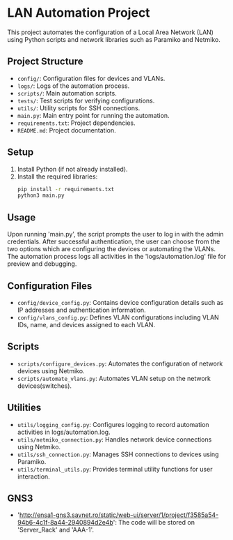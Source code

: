 # LAN Automation Project

This project automates the configuration of a Local Area Network (LAN) using Python scripts and network libraries such as Paramiko and Netmiko.

## Project Structure

- `config/`: Configuration files for devices and VLANs.
- `logs/`: Logs of the automation process.
- `scripts/`: Main automation scripts.
- `tests/`: Test scripts for verifying configurations.
- `utils/`: Utility scripts for SSH connections.
- `main.py`: Main entry point for running the automation.
- `requirements.txt`: Project dependencies.
- `README.md`: Project documentation.

## Setup

1. Install Python (if not already installed).
2. Install the required libraries:
   ```bash
   pip install -r requirements.txt
   python3 main.py

## Usage

Upon running 'main.py', the script prompts the user to log in with the admin credentials.
After successful authentication, the user can choose from the two options which are configuring the devices or automating the VLANs.
The automation process logs all activities in the 'logs/automation.log' file for preview and debugging.

## Configuration Files

- `config/device_config.py`: Contains device configuration details such as IP addresses and authentication information.
- `config/vlans_config.py`: Defines VLAN configurations including VLAN IDs, name, and devices assigned to each VLAN.

## Scripts

- `scripts/configure_devices.py`: Automates the configuration of network devices using Netmiko.
- `scripts/automate_vlans.py`: Automates VLAN setup on the network devices(switches).

## Utilities

- `utils/logging_config.py`: Configures logging to record automation activities in logs/automation.log.
- `utils/netmiko_connection.py`: Handles network device connections using Netmiko.
- `utils/ssh_connection.py`: Manages SSH connections to devices using Paramiko.
- `utils/terminal_utils.py`: Provides terminal utility functions for user interaction.

## GNS3

- 'http://ensa1-gns3.savnet.ro/static/web-ui/server/1/project/f3585a54-94b6-4c1f-8a44-2940894d2e4b': The code will be stored on 'Server_Rack' and 'AAA-1'.
